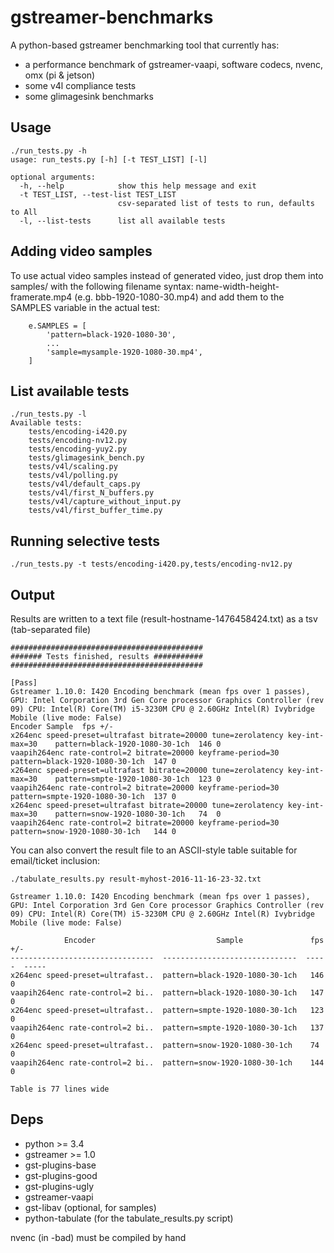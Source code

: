 # gstreamer-benchmarks

A python-based gstreamer benchmarking tool that currently has:
* a performance benchmark of gstreamer-vaapi, software codecs, nvenc, omx (pi & jetson)
* some v4l compliance tests
* some glimagesink benchmarks

## Usage

```
./run_tests.py -h
usage: run_tests.py [-h] [-t TEST_LIST] [-l]

optional arguments:
  -h, --help            show this help message and exit
  -t TEST_LIST, --test-list TEST_LIST
                        csv-separated list of tests to run, defaults to All
  -l, --list-tests      list all available tests
```

## Adding video samples

To use actual video samples instead of generated video, just drop them into samples/ with the following filename syntax: name-width-height-framerate.mp4 (e.g. bbb-1920-1080-30.mp4) and add them to the SAMPLES variable in the actual test: 

```
    e.SAMPLES = [
        'pattern=black-1920-1080-30',
		...
        'sample=mysample-1920-1080-30.mp4',
    ]
```

## List available tests

```
./run_tests.py -l
Available tests:
	tests/encoding-i420.py
	tests/encoding-nv12.py
	tests/encoding-yuy2.py
	tests/glimagesink_bench.py
	tests/v4l/scaling.py
	tests/v4l/polling.py
	tests/v4l/default_caps.py
	tests/v4l/first_N_buffers.py
	tests/v4l/capture_without_input.py
	tests/v4l/first_buffer_time.py
```

## Running selective tests

```
./run_tests.py -t tests/encoding-i420.py,tests/encoding-nv12.py
```
## Output

Results are written to a text file (result-hostname-1476458424.txt) as a tsv (tab-separated file)

```
###########################################
####### Tests finished, results ###########
###########################################

[Pass]
Gstreamer 1.10.0: I420 Encoding benchmark (mean fps over 1 passes), GPU: Intel Corporation 3rd Gen Core processor Graphics Controller (rev 09) CPU: Intel(R) Core(TM) i5-3230M CPU @ 2.60GHz Intel(R) Ivybridge Mobile (live mode: False)
Encoder Sample  fps +/-
x264enc speed-preset=ultrafast bitrate=20000 tune=zerolatency key-int-max=30    pattern=black-1920-1080-30-1ch  146 0
vaapih264enc rate-control=2 bitrate=20000 keyframe-period=30    pattern=black-1920-1080-30-1ch  147 0
x264enc speed-preset=ultrafast bitrate=20000 tune=zerolatency key-int-max=30    pattern=smpte-1920-1080-30-1ch  123 0
vaapih264enc rate-control=2 bitrate=20000 keyframe-period=30    pattern=smpte-1920-1080-30-1ch  137 0
x264enc speed-preset=ultrafast bitrate=20000 tune=zerolatency key-int-max=30    pattern=snow-1920-1080-30-1ch   74  0
vaapih264enc rate-control=2 bitrate=20000 keyframe-period=30    pattern=snow-1920-1080-30-1ch   144 0
```

You can also convert the result file to an ASCII-style table suitable for email/ticket inclusion:

```
./tabulate_results.py result-myhost-2016-11-16-23-32.txt 

Gstreamer 1.10.0: I420 Encoding benchmark (mean fps over 1 passes), GPU: Intel Corporation 3rd Gen Core processor Graphics Controller (rev 09) CPU: Intel(R) Core(TM) i5-3230M CPU @ 2.60GHz Intel(R) Ivybridge Mobile (live mode: False)

            Encoder                           Sample               fps    +/-
--------------------------------  ------------------------------  -----  -----
x264enc speed-preset=ultrafast..  pattern=black-1920-1080-30-1ch   146     0
vaapih264enc rate-control=2 bi..  pattern=black-1920-1080-30-1ch   147     0
x264enc speed-preset=ultrafast..  pattern=smpte-1920-1080-30-1ch   123     0
vaapih264enc rate-control=2 bi..  pattern=smpte-1920-1080-30-1ch   137     0
x264enc speed-preset=ultrafast..  pattern=snow-1920-1080-30-1ch    74      0
vaapih264enc rate-control=2 bi..  pattern=snow-1920-1080-30-1ch    144     0

Table is 77 lines wide
```

## Deps

* python >= 3.4
* gstreamer >= 1.0
* gst-plugins-base
* gst-plugins-good
* gst-plugins-ugly
* gstreamer-vaapi
* gst-libav (optional, for samples)
* python-tabulate (for the tabulate_results.py script)

nvenc (in -bad) must be compiled by hand

